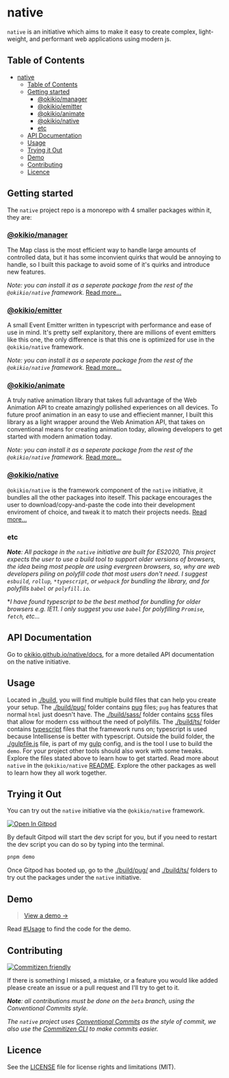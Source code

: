# native

`native` is an initiative which aims to make it easy to create complex, light-weight, and performant web applications using modern js.

## Table of Contents

- [native](#native)
  - [Table of Contents](#table-of-contents)
  - [Getting started](#getting-started)
    - [@okikio/manager](#okikiomanager)
    - [@okikio/emitter](#okikioemitter)
    - [@okikio/animate](#okikioanimate)
    - [@okikio/native](#okikionative)
    - [etc](#etc)
  - [API Documentation](#api-documentation)
  - [Usage](#usage)
  - [Trying it Out](#trying-it-out)
  - [Demo](#demo)
  - [Contributing](#contributing)
  - [Licence](#licence)

## Getting started

The `native` project repo is a monorepo with 4 smaller packages within it, they are:

### [@okikio/manager](./packages/manager#readme)

The Map class is the most efficient way to handle large amounts of controlled data, but it has some inconvient quirks that would be annoying to handle, so I built this package to avoid some of it's quirks and introduce new features.

_Note: you can install it as a seperate package from the rest of the `@okikio/native` framework._
[Read more...](./packages/manager/README.md)

### [@okikio/emitter](./packages/emitter#readme)

A small Event Emitter written in typescript with performance and ease of use in mind. It's pretty self explanitory, there are millions of event emitters like this one, the only difference is that this one is optimized for use in the `@okikio/native` framework.

_Note: you can install it as a seperate package from the rest of the `@okikio/native` framework._
[Read more...](./packages/emitter/README.md)

### [@okikio/animate](./packages/animate#readme)

A truly native animation library that takes full advantage of the Web Animation API to create amazingly pollished experiences on all devices. To future proof animation in an easy to use and effiecient manner, I built this library as a light wrapper around the Web Animation API, that takes on conventional means for creating animation today, allowing developers to get started with modern animation today.

_Note: you can install it as a seperate package from the rest of the `@okikio/native` framework._
[Read more...](./packages/animate/README.md)

### [@okikio/native](./packages/native#readme)

`@okikio/native` is the framework component of the `native` initiative, it bundles all the other packages into iteself. This package encourages the user to download/copy-and-paste the code into their development enviroment of choice, and tweak it to match their projects needs.
[Read more...](./packages/native/README.md)

### etc

***Note**: All package in the `native` initiative are built for ES2020, This project expects the user to use a build tool to support older versions of browsers, the idea being most people are using evergreen browsers, so, why are web developers piling on polyfill code that most users don't need. I suggest `esbuild`, `rollup`, `*typescript`, or `webpack` for bundling the library, and for polyfills `babel` or `polyfill.io`.*

**I have found typescript to be the best method for bundling for older browsers e.g. IE11. I only suggest you use `babel` for polyfilling `Promise`, `fetch`, etc...*

## API Documentation

Go to [okikio.github.io/native/docs](https://okikio.github.io/native/docs), for a more detailed API documentation on the native initiative.

## Usage

Located in [./build](./build), you will find multiple build files that can help you create your setup. The [./build/pug/](./build/pug) folder contains [pug](https://pugjs.org/api/getting-started.html) files; `pug` has features that normal `html` just doesn't have. The [./build/sass/](./build/sass) folder contains [scss](https://sass-lang.com/guide) files that allow for modern css without the need of polyfills. The [./build/ts/](./build/ts/) folder contains [typescript](https://www.typescriptlang.org/) files that the framework runs on; typescript is used because Intellisense is better with typescript. Outside the build folder, the [./gulpfile.js](./gulpfile.js) file, is part of my [gulp](https://gulpjs.com/) config, and is the tool I use to build the `demo`. For your project other tools should also work with some tweaks. Explore the files stated above to learn how to get started. Read more about `native` in the `@okikio/native` [README](./packages/native/README.md). Explore the other packages as well to learn how they all work together.

## Trying it Out

You can try out the `native` initiative via the `@okikio/native` framework.

[![Open In Gitpod](https://gitpod.io/button/open-in-gitpod.svg)](https://gitpod.io/#https://github.com/okikio/native/blob/beta/README.md)

By default Gitpod will start the dev script for you, but if you need to restart the dev script you can do so by typing into the terminal.

```bash
pnpm demo
```

Once Gitpod has booted up, go to the [./build/pug/](./build/pug/) and [./build/ts/](./build/ts/) folders to try out the packages under the `native` initiative.

## Demo

> [View a demo &#8594;](https://okikio.github.io/native/demo/)

Read [#Usage](#usage) to find the code for the demo.

## Contributing

[![Commitizen friendly](https://img.shields.io/badge/commitizen-friendly-brightgreen.svg)](http://commitizen.github.io/cz-cli/)

If there is something I missed, a mistake, or a feature you would like added please create an issue or a pull request and I'll try to get to it.

_**Note**: all contributions must be done on the `beta` branch, using the Conventional Commits style._

*The `native` project uses [Conventional Commits](https://www.conventionalcommits.org/en/v1.0.0/) as the style of commit, we also use the [Commitizen CLI](http://commitizen.github.io/cz-cli/) to make commits easier.*

## Licence

See the [LICENSE](./LICENSE) file for license rights and limitations (MIT).
